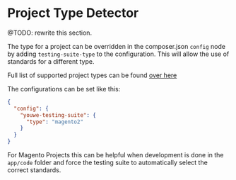 # Project Type Detector

@TODO: rewrite this section.

The type for a project can be overridden in the composer.json `config` node by
adding `testing-suite-type` to the configuration.
This will allow the use of standards for a different type.

Full list of supported project types can be found [over here](../../README.md#supported-project-types)

The configurations can be set like this:
```json
{
  "config": {
    "youwe-testing-suite": {
      "type": "magento2"
    }
  }
}
```

For Magento Projects this can be helpful when development is done in the `app/code`
folder and force the testing suite to automatically select the correct standards.
